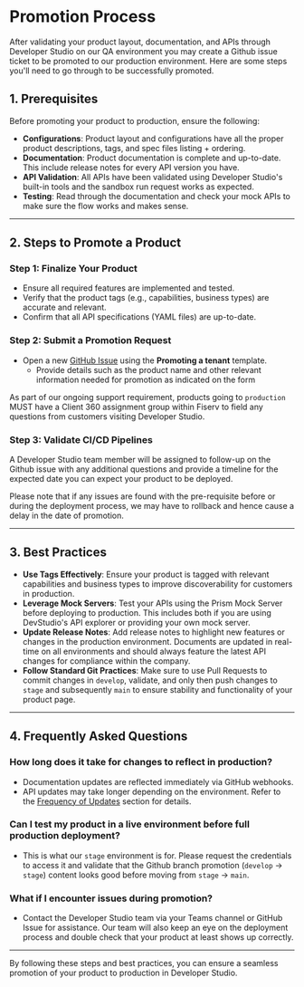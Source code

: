 # Promotion Process

After validating your product layout, documentation, and APIs through Developer Studio on our QA environment you may create a Github issue ticket to be promoted to our production environment. Here are some steps you'll need to go through to be successfully promoted.

## **1. Prerequisites**

Before promoting your product to production, ensure the following:

- **Configurations**: Product layout and configurations have all the proper product descriptions, tags, and spec files listing + ordering.
- **Documentation**: Product documentation is complete and up-to-date. This include release notes for every API version you have.
- **API Validation**: All APIs have been validated using Developer Studio's built-in tools and the sandbox run request works as expected.
- **Testing**: Read through the documentation and check your mock APIs to make sure the flow works and makes sense.

---

## **2. Steps to Promote a Product**

### **Step 1: Finalize Your Product**
- Ensure all required features are implemented and tested.
- Verify that the product tags (e.g., capabilities, business types) are accurate and relevant.
- Confirm that all API specifications (YAML files) are up-to-date.

### **Step 2: Submit a Promotion Request**
- Open a new [GitHub Issue](https://github.com/Fiserv/Support/issues) using the **Promoting a tenant** template.
  - Provide details such as the product name and other relevant information needed for promotion as indicated on the form

As part of our ongoing support requirement, products going to `production` MUST have a Client 360 assignment group within Fiserv to field any questions from customers visiting Developer Studio.

### **Step 3: Validate CI/CD Pipelines**

A Developer Studio team member will be assigned to follow-up on the Github issue with any additional questions and provide a timeline for the expected date you can expect your product to be deployed.

Please note that if any issues are found with the pre-requisite before or during the deployment process, we may have to rollback and hence cause a delay in the date of promotion.

---

## **3. Best Practices**

- **Use Tags Effectively**: Ensure your product is tagged with relevant capabilities and business types to improve discoverability for customers in production.
- **Leverage Mock Servers**: Test your APIs using the Prism Mock Server before deploying to production. This includes both if you are using DevStudio's API explorer or providing your own mock server.
- **Update Release Notes**: Add release notes to highlight new features or changes in the production environment. Documents are updated in real-time on all environments and should always feature the latest API changes for compliance within the company.
- **Follow Standard Git Practices**: Make sure to use Pull Requests to commit changes in `develop`, validate, and only then push changes to `stage` and subsequently `main` to ensure stability and functionality of your product page.

---

## **4. Frequently Asked Questions**

### **How long does it take for changes to reflect in production?**
- Documentation updates are reflected immediately via GitHub webhooks.
- API updates may take longer depending on the environment. Refer to the [Frequency of Updates](search.md#frequency-of-updates) section for details.

### **Can I test my product in a live environment before full production deployment?**
- This is what our `stage` environment is for. Please request the credentials to access it and validate that the Github branch promotion (`develop` -> `stage`) content looks good before moving from `stage` -> `main`.

### **What if I encounter issues during promotion?**
- Contact the Developer Studio team via your Teams channel or GitHub Issue for assistance. Our team will also keep an eye on the deployment process and double check that your product at least shows up correctly.

---

By following these steps and best practices, you can ensure a seamless promotion of your product to production in Developer Studio.